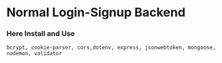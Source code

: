 # Normal Login-Signup Backend

### Here Install and Use

```
bcrypt, cookie-parser, cors,dotenv, express, jsonwebtoken, mongoose, nodemon, validator

```
